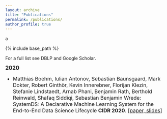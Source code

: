 ```yaml
---
layout: archive
title: "Publications"
permalink: /publications/
author_profile: true
---
```


<!--
{% if author.googlescholar %}
  You can also find my articles on <u><a href="{{author.googlescholar}}">my Google Scholar profile</a>.</u>
{% endif %}

<!--
{% include base_path %}

<!--
{% for post in site.publications reversed %}
  {% include archive-single.html %}
{% endfor %}
-->


a
		
{% include base_path %}
		
<div>
	
<!-- Publication section 
<div class="subcontent">
<h2 id="pubs">Publications</h2> -->
  
<body>
For a full list see DBLP and Google Scholar.
<!-- 2020 -->
	<style type="text/css">
        #email {
	        font-family: Consolas,"Courier New",monospace;
	}
	#picpad {
		margin-top: .5em;
		margin-bottom: .5em;
        }
	.pubyear {
 		margin-top: 12px;
 		clear: both;
 		font-size: 1.2em;
 		font-weight: bold;
	}
        li[_p]{
	        margin-top: 10px;
	        font-size: 16px;
	}
	.subcontent {
		margin-top: 1em;
		margin-bottom: 1.5em;
	}
  	</style>
<div class="pubyear">2020</div>
<ul>
	<li _p>Matthias Boehm, Iulian Antonov, Sebastian Baunsgaard, Mark Dokter, Robert Ginth&ouml;r, Kevin Innerebner, Florijan Klezin, Stefanie Lindstaedt, Arnab Phani, Benjamin Rath, Berthold Reinwald, Shafaq Siddiqi, Sebastian Benjamin Wrede: SystemDS: A Declarative Machine Learning System for the End-to-End Data Science Lifecycle <b>CIDR 2020</b>. [<a href="resources/cidr2020.pdf">paper, <a href="resources/cidr2020_talk.pptx">slides</a></a>]</li>
</ul>
					
</body>
</div>
